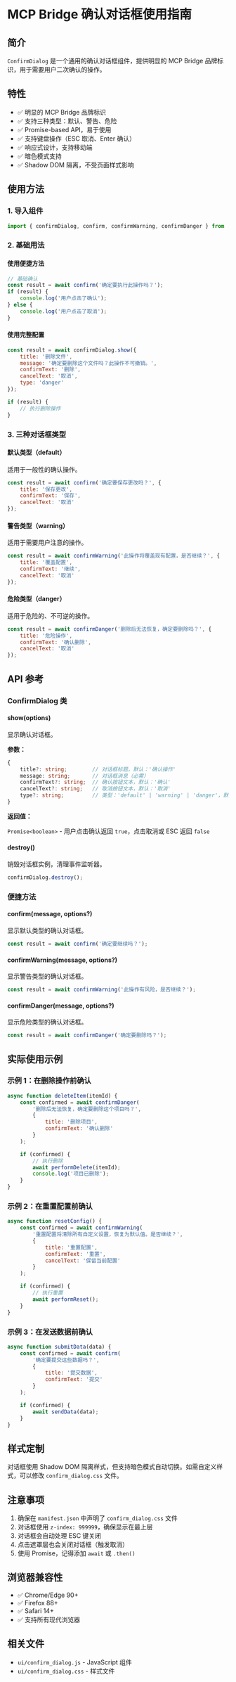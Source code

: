 # MCP Bridge 确认对话框使用指南

## 简介

`ConfirmDialog` 是一个通用的确认对话框组件，提供明显的 MCP Bridge 品牌标识，用于需要用户二次确认的操作。

## 特性

- ✅ 明显的 MCP Bridge 品牌标识
- ✅ 支持三种类型：默认、警告、危险
- ✅ Promise-based API，易于使用
- ✅ 支持键盘操作（ESC 取消、Enter 确认）
- ✅ 响应式设计，支持移动端
- ✅ 暗色模式支持
- ✅ Shadow DOM 隔离，不受页面样式影响

## 使用方法

### 1. 导入组件

```javascript
import { confirmDialog, confirm, confirmWarning, confirmDanger } from './ui/confirm_dialog.js';
```

### 2. 基础用法

#### 使用便捷方法

```javascript
// 基础确认
const result = await confirm('确定要执行此操作吗？');
if (result) {
    console.log('用户点击了确认');
} else {
    console.log('用户点击了取消');
}
```

#### 使用完整配置

```javascript
const result = await confirmDialog.show({
    title: '删除文件',
    message: '确定要删除这个文件吗？此操作不可撤销。',
    confirmText: '删除',
    cancelText: '取消',
    type: 'danger'
});

if (result) {
    // 执行删除操作
}
```

### 3. 三种对话框类型

#### 默认类型（default）

适用于一般性的确认操作。

```javascript
const result = await confirm('确定要保存更改吗？', {
    title: '保存更改',
    confirmText: '保存',
    cancelText: '取消'
});
```

#### 警告类型（warning）

适用于需要用户注意的操作。

```javascript
const result = await confirmWarning('此操作将覆盖现有配置，是否继续？', {
    title: '覆盖配置',
    confirmText: '继续',
    cancelText: '取消'
});
```

#### 危险类型（danger）

适用于危险的、不可逆的操作。

```javascript
const result = await confirmDanger('删除后无法恢复，确定要删除吗？', {
    title: '危险操作',
    confirmText: '确认删除',
    cancelText: '取消'
});
```

## API 参考

### ConfirmDialog 类

#### show(options)

显示确认对话框。

**参数：**

```typescript
{
    title?: string;        // 对话框标题，默认：'确认操作'
    message: string;       // 对话框消息（必需）
    confirmText?: string;  // 确认按钮文本，默认：'确认'
    cancelText?: string;   // 取消按钮文本，默认：'取消'
    type?: string;         // 类型：'default' | 'warning' | 'danger'，默认：'default'
}
```

**返回值：**

`Promise<boolean>` - 用户点击确认返回 `true`，点击取消或 ESC 返回 `false`

#### destroy()

销毁对话框实例，清理事件监听器。

```javascript
confirmDialog.destroy();
```

### 便捷方法

#### confirm(message, options?)

显示默认类型的确认对话框。

```javascript
const result = await confirm('确定要继续吗？');
```

#### confirmWarning(message, options?)

显示警告类型的确认对话框。

```javascript
const result = await confirmWarning('此操作有风险，是否继续？');
```

#### confirmDanger(message, options?)

显示危险类型的确认对话框。

```javascript
const result = await confirmDanger('确定要删除吗？');
```

## 实际使用示例

### 示例 1：在删除操作前确认

```javascript
async function deleteItem(itemId) {
    const confirmed = await confirmDanger(
        '删除后无法恢复，确定要删除这个项目吗？',
        {
            title: '删除项目',
            confirmText: '确认删除'
        }
    );

    if (confirmed) {
        // 执行删除
        await performDelete(itemId);
        console.log('项目已删除');
    }
}
```

### 示例 2：在重置配置前确认

```javascript
async function resetConfig() {
    const confirmed = await confirmWarning(
        '重置配置将清除所有自定义设置，恢复为默认值。是否继续？',
        {
            title: '重置配置',
            confirmText: '重置',
            cancelText: '保留当前配置'
        }
    );

    if (confirmed) {
        // 执行重置
        await performReset();
    }
}
```

### 示例 3：在发送数据前确认

```javascript
async function submitData(data) {
    const confirmed = await confirm(
        '确定要提交这些数据吗？',
        {
            title: '提交数据',
            confirmText: '提交'
        }
    );

    if (confirmed) {
        await sendData(data);
    }
}
```

## 样式定制

对话框使用 Shadow DOM 隔离样式，但支持暗色模式自动切换。如需自定义样式，可以修改 `confirm_dialog.css` 文件。

## 注意事项

1. 确保在 `manifest.json` 中声明了 `confirm_dialog.css` 文件
2. 对话框使用 `z-index: 999999`，确保显示在最上层
3. 对话框会自动处理 ESC 键关闭
4. 点击遮罩层也会关闭对话框（触发取消）
5. 使用 Promise，记得添加 `await` 或 `.then()`

## 浏览器兼容性

- ✅ Chrome/Edge 90+
- ✅ Firefox 88+
- ✅ Safari 14+
- ✅ 支持所有现代浏览器

## 相关文件

- `ui/confirm_dialog.js` - JavaScript 组件
- `ui/confirm_dialog.css` - 样式文件
